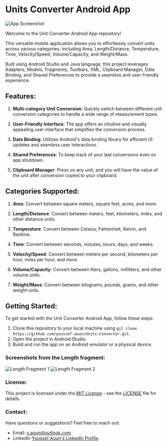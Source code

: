 # Units Converter Android App

![App Screenshot](https://github.com/youssefaoun0/Units-Converter/assets/124771092/24aad5bf-9921-436b-89e5-1ed3c24a7b94)

Welcome to the Unit Converter Android App repository!

This versatile mobile application allows you to effortlessly convert units across various categories, including Area, Length/Distance, Temperature, Time, Velocity/Speed, Volume/Capacity, and Weight/Mass.

Built using Android Studio and Java language, this project leverages Adapters, Models, Fragments, Toolbars, XML, Clipboard Manager, Data Binding, and Shared Preferences to provide a seamless and user-friendly experience.

## Features:

1. **Multi-category Unit Conversion**: Quickly switch between different unit conversion categories to handle a wide range of measurement types.

2. **User-Friendly Interface**: The app offers an intuitive and visually appealing user interface that simplifies the conversion process.

3. **Data Binding**: Utilizes Android's data binding library for efficient UI updates and seamless user interactions.

4. **Shared Preferences**: To keep track of your last conversions even on app shutdown.

5. **Clipboard Manager**: Press on any unit, and you will have the value of the unit after conversion copied to your clipboard.

## Categories Supported:

1. **Area**: Convert between square meters, square feet, acres, and more.

2. **Length/Distance**: Convert between meters, feet, kilometers, miles, and other distance units.

3. **Temperature**: Convert between Celsius, Fahrenheit, Kelvin, and Rankine.

4. **Time**: Convert between seconds, minutes, hours, days, and weeks.

5. **Velocity/Speed**: Convert between meters per second, kilometers per hour, miles per hour, and more.

6. **Volume/Capacity**: Convert between liters, gallons, milliliters, and other volume units.

7. **Weight/Mass**: Convert between kilograms, pounds, grams, and other weight units.

## Getting Started:

To get started with the Unit Converter Android App, follow these steps:

1. Clone this repository to your local machine using `git clone https://github.com/youssef-aoun/Units-Converter.git`.
2. Open the project in Android Studio.
3. Build and run the app on an Android emulator or a physical device.

### Screenshots from the Length fragment:

![Length Fragment 1](https://github.com/youssef-aoun/Units-Converter/assets/124771092/4e624c3f-abb8-405b-b030-da126a53aa78)
![Length Fragment 2](https://github.com/youssef-aoun/Units-Converter/assets/124771092/d5e10064-a92d-4e84-90c6-e45c33c20b60)

### License:

This project is licensed under the [MIT License](LICENSE) - see the [LICENSE](LICENSE) file for details.

### Contact:

Have questions or suggestions? Feel free to reach out:

- Email: y.aoun@outlook.com.
- LinkedIn [Youssef Aoun's LinkedIn Profile](https://www.linkedin.com/in/youssef-aoun-5334b31a2/).
